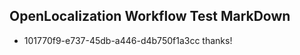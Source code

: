 ## OpenLocalization Workflow Test MarkDown
* 101770f9-e737-45db-a446-d4b750f1a3cc thanks!

<!--HONumber=Jul16_HO5-->


